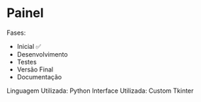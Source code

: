 # Painel

Fases:
- Inicial ✅
- Desenvolvimento
- Testes
- Versão Final
- Documentação


Linguagem Utilizada: Python
Interface Utilizada: Custom Tkinter
